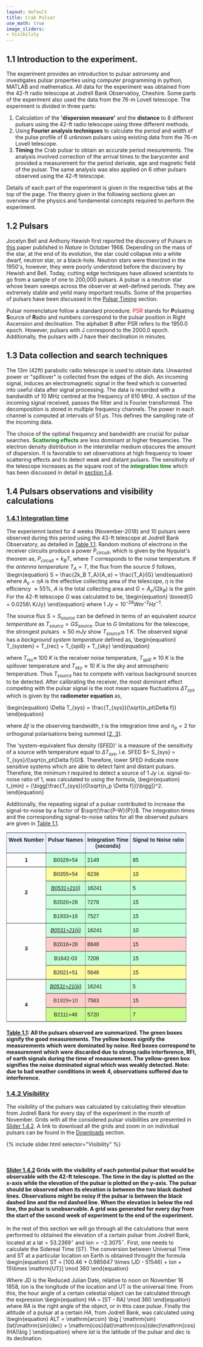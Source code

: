 ```yaml
---
layout: default
title: Crab Pulsar
use_math: true
image_sliders:
- Visibility
---
```


## 1.1 Introduction to the experiment.

 The experiment provides an introduction to pulsar astronomy and investigates pulsar properties using computer programming in python, MATLAB and mathematica. All data for the experiment was obtained from the 42-ft radio telescope at Jodrell Bank Observatioy, Cheshire. Some parts of the experiment also used the data from the 76-m Lovell telescope. The experiment is divided in three parts:
 1. Calculation of the **'dispersion measure'** and the **distance** to 8 different pulsars using the 42-ft radio telescope using three different methods.
 2. Using **Fourier analysis techniques** to calculate the _period_ and _width_ of the pulse profile of 6 unknown pulsars using existing data from the 76-m Lovell telescope.
 3. **Timing** the Crab pulsar to obtain an accurate period mesurements. The analysis involved correction of the arrival times to the barycenter and provided a measurement for the period derivate, age and magnetic field of the pulsar. The same analysis was also applied on 6 other pulsars observed using the 42-ft telescope.

 Details of each part of the experiment is given in the respective tabs at the top of the page. The theory given in the following sections given an overview of the physics and fundamental concepts required to perform the experiment.

## 1.2 Pulsars

Jocelyn Bell and Anthony Hewish first reported the discovery of Pulsars in [this](https://www.jstor.org/stable/24927533?seq=1#metadata_info_tab_contents) paper published in _Nature_ in October 1968. Depending on the mass of the star, at the end of its evolution, the star could collapse into a white dwarf, neutron star, or a black-hole. Neutron stars were theorized in the 1950's, however, they were poorly understood before the discovery by Hewish and Bell. Today, cutting edge techniques have allowed scientists to go from a sample of one to 200,000 pulsars. A pulsar is a neutron star whose beam sweeps across the observer at well-defined periods. They are extremely stable and yeild many important results. Some of the properties of pulsars have been discussed in the [Pulsar Timing](CrabTiming.md#41-introduction) section.

Pulsar nomenclature follow a standard procedure. <span style="color: red">PSR</span> stands for **P**ulsating **S**ource of **R**adio and numbers correspond to the pulsar position in Right Ascension and declination. The alphabet B  after PSR refers to the 1950.0 epoch. However, pulsars with J correspond to the 2000.0 epoch. Additionally, the pulsars with J have their declination in minutes.

## 1.3 Data collection and search techniques

The 13m (42ft) parabolic radio telescope is used to obtain data. Unwanted power or "spillover" is collected from the edges of the dish. An incoming signal, induces an electromagnetic signal in the feed which is converted into useful data after signal processing. The data is recorded with a bandwidth of 10 MHz centred at the frequency of 610 MHz. A section of the incoming signal received, passes the filter and is Fourier transformed. The decomposition is stored in multiple frequency channels. The power in each channel is computed at intervals of 51 $\mu$s. This defines the sampling rate of the incoming data.

The choice of the optimal frequency and bandwidth are crucial for pulsar searches. <span style="color: green"><b>Scattering effects</b></span> are less dominant at higher frequencies. The electron density distribution in the interstellar medium obscures the amount of dispersion. It is favorable to set observations at high frequency to lower scattering effects and to detect weak and distant pulsars. The sensitivity of the telescope increases as the square root of the <span style="color: green"><b>integration time</b></span> which has been discussed in detail in [section 1.4](#14-pulsar-observations-and-visibility-calculations).

## 1.4 Pulsars observations and visibility calculations

### <u>1.4.1 Integration time</u>

The experiemnt lasted for 4 weeks (November-2018) and 10 pulsars were observed during this period using the 43-ft telescope at Jodrell Bank Observatory, as detailed in [Table 1.1](#table-11). Random motions of electrons in the receiver ciircuits produce a power $P_{circuit}$, which is given by the Nyquist's theorem as, $P_{circuit} = k_B T$, where $T$ corresponds to the noise temperature.
If the <i>antenna temperature</i> $T_A = T$, the flux from the source $S$ follows,
\begin{equation}
	S = \frac{2k_B T_A}{A_e} = \frac{T_A}{G}
\end{equation}
where $A_e = \eta A$ is the effective collecting area of the telescope, $\eta$ is the efficiency $\approx55\%$, $A$ is the total collecting area and $G = A_e/(2k_B)$ is the $gain$. For the 42-ft telescope $G$ was calculated to be,
\begin{equation}
	\boxed{G = 0.0256\ K/Jy}
\end{equation}
where $1\ Jy = 10^{-26} W m^{-2} Hz^{-1}$.

The source flux $S=S_{source}$ can be defined in terms of an equivalent <i>source temperature</i> as $T_{source} = G S_{source}$. Due to $G$ limitations for the telescope, the strongest pulsars $\approx 50\ mJy$ show $T_{source}\lesssim\ 1\ K$. The observed signal has a <i>background system temperature</i> defined as,
\begin{equation}
	T_{system} = T_{rec} + T_{spill} + T_{sky}
\end{equation}

where $T_{rec} \approx\ 100\ K$ is the receiver noise temperature, $T_{spill} \approx 10\ K$ is the spillover temperature and $T_{sky} \approx 10\ K$ is the sky and atmospheric temperature. Thus $T_{source}$ has to compete with various background sources to be detected.  After calibrating the receiver, the most dominant effect competing with the pulsar signal is the root mean square fluctuations $\Delta T_{sys}$ which is given by the **radiometer equation** as,

\begin{equation}
	\Delta T_{sys} = \frac{T_{sys}}{\sqrt{n_pt\Delta f}}
\end{equation}

where $\Delta f$ is the observing bandwidth, $t$ is the integration time and $n_p=2$ for orthogonal polarisations being summed [[2, 3](About.md#2)].

The 'system-equivalent flux density (SFED)' is a measure of the sensitivity of a source with temperature equal to $\Delta T_{sys}$, i.e. SFED $= S_{sys} = T_{sys}/(\sqrt{n_pt\Delta f}G)$. Therefore, lower SFED indicate more sensitive systems which are able to detect faint and distant pulsars. Therefore, the minimum $t$ required to detect a source of $1\ Jy$ i.e. signal-to-noise ratio of 1, was calculated to using the formula,
\begin{equation}
	t_{min} = {\bigg[\frac{T_{sys}}{G\sqrt{n_p \Delta f}})\bigg]}^2.
\end{equation}

Additionally, the repeating signal of a pulsar contributed to increase the signal-to-noise by a factor of $\sqrt{\frac{P-W}{P}}$. The integration times and the corresponding signal-to-noise ratios for all the observed pulsars are given in [Table 1.1](#table-11).

<a name="table-11"></a>

<style type="text/css">
.tg  {border-collapse:collapse;border-spacing:0;}
.tg td{font-family:Arial, sans-serif;font-size:14px;padding:10px 5px;border-style:solid;border-width:1px;overflow:hidden;word-break:normal;border-color:black;}
.tg th{font-family:Arial, sans-serif;font-size:14px;font-weight:normal;padding:10px 5px;border-style:solid;border-width:1px;overflow:hidden;word-break:normal;border-color:black;}
.tg .tg-bab8{background-color:#c3ffd7;border-color:inherit;text-align:left;vertical-align:top}
.tg .tg-cjtp{background-color:#ecf4ff;border-color:inherit;text-align:left;vertical-align:top}
.tg .tg-qjc1{background-color:#c3ffd7;border-color:inherit;text-align:center}
.tg .tg-7e68{background-color:#c9fb8c;border-color:inherit;text-align:center;vertical-align:top}
.tg .tg-c3ow{border-color:inherit;text-align:center;vertical-align:top}
.tg .tg-dup2{background-color:#c3ffd7;border-color:inherit;text-align:center;vertical-align:top}
.tg .tg-5w3z{background-color:#ecf4ff;border-color:inherit;text-align:center;vertical-align:top}
.tg .tg-fgdu{font-weight:bold;background-color:#ecf4ff;border-color:inherit;text-align:left;vertical-align:top}
.tg .tg-7btt{font-weight:bold;border-color:inherit;text-align:center;vertical-align:top}
.tg .tg-hafo{background-color:#fffc9e;border-color:inherit;text-align:center;vertical-align:top}
.tg .tg-elvq{background-color:#fffc9e;border-color:inherit;text-align:left;vertical-align:top}
.tg .tg-p6l2{font-style:italic;text-decoration:underline;background-color:#c3ffd7;border-color:inherit;text-align:center}
.tg .tg-2pvn{font-style:italic;text-decoration:underline;background-color:#c3ffd7;border-color:inherit;text-align:center;vertical-align:top}
.tg .tg-bolj{background-color:#ffccc9;border-color:inherit;text-align:center;vertical-align:top}
.tg .tg-90e1{background-color:#ffccc9;border-color:inherit;text-align:left;vertical-align:top}
.tg .tg-ark0{background-color:#ffccc9;color:#343434;border-color:inherit;text-align:center;vertical-align:top}
.tg .tg-aw1e{background-color:#c9fb8c;border-color:inherit;text-align:left;vertical-align:top}
</style>
<table class="tg">
  <tr>
    <th class="tg-cjtp"><span style="font-weight:bold">Week Number</span></th>
    <th class="tg-fgdu">Pulsar Names</th>
    <th class="tg-5w3z"><span style="font-weight:bold">Integration Time</span><br><span style="font-weight:bold">(seconds)</span><br></th>
    <th class="tg-cjtp"><span style="font-weight:bold">Signal to Noise ratio</span></th>
  </tr>
  <tr>
    <td class="tg-c3ow"><span style="font-weight:bold">1 </span></td>
    <td class="tg-qjc1">B0329+54</td>
    <td class="tg-bab8">2149</td>
    <td class="tg-bab8">85</td>
  </tr>
  <tr>
    <td class="tg-7btt" rowspan="4"><br><br><br>2<br><br></td>
    <td class="tg-hafo">B0355+54</td>
    <td class="tg-elvq">6236</td>
    <td class="tg-elvq">10</td>
  </tr>
  <tr>
    <td class="tg-p6l2">B0531+21(i)</td>
    <td class="tg-bab8">16241</td>
    <td class="tg-bab8">5</td>
  </tr>
  <tr>
    <td class="tg-dup2">B2020+28</td>
    <td class="tg-bab8">7278</td>
    <td class="tg-bab8">15</td>
  </tr>
  <tr>
    <td class="tg-dup2">B1933+16</td>
    <td class="tg-bab8">7527</td>
    <td class="tg-bab8">15</td>
  </tr>
  <tr>
    <td class="tg-7btt" rowspan="4"><br><br><br>3<br><br></td>
    <td class="tg-2pvn">B0531+21(ii)</td>
    <td class="tg-bab8">16241</td>
    <td class="tg-bab8">10</td>
  </tr>
  <tr>
    <td class="tg-bolj">B2016+28</td>
    <td class="tg-90e1">8848</td>
    <td class="tg-90e1">15</td>
  </tr>
  <tr>
    <td class="tg-qjc1">B1642-03</td>
    <td class="tg-bab8">7208</td>
    <td class="tg-bab8">15</td>
  </tr>
  <tr>
    <td class="tg-hafo">B2021+51</td>
    <td class="tg-elvq">5646</td>
    <td class="tg-elvq">15</td>
  </tr>
  <tr>
    <td class="tg-7btt" rowspan="3"><br><br><br>4<br></td>
    <td class="tg-2pvn">B0531+21(iii)</td>
    <td class="tg-bab8">16241</td>
    <td class="tg-bab8">5</td>
  </tr>
  <tr>
    <td class="tg-ark0">B1929+10</td>
    <td class="tg-90e1">7563</td>
    <td class="tg-90e1">15</td>
  </tr>
  <tr>
    <td class="tg-7e68">B2111+46</td>
    <td class="tg-aw1e">5720</td>
    <td class="tg-aw1e">7</td>
  </tr>
</table>

#### [Table 1.1](#table-11): All the pulsars observed are summarized. The green boxes signify the good measurements. The yellow boxes signify the measurements which were dominated by noise. Red boxes correspond to measurement which were discarded due to strong radio interference, RFI, of earth signals during the time of measurement. The yellow-green box signifies the noise dominated signal which was weakly detected. Note: due to bad weather conditions in week 4, observations suffered due to interference.

### <u>1.4.2 Visibility</u>

The visibility of the pulsars was calculated by calculating their elevation from Jodrell Bank for every day of the experiment in the month of November. Grids with all the considered pulsar visibilities are presented in [Slider 1.4.2](#slider-142). A link to download all the grids and zoom in on individual pulsars can be found in the [Downloads](Downloads.md) section.

<a name="slider-142"></a>

{% include slider.html selector="Visibility" %}

&nbsp;

#### [Slider 1.4.2](#slider-142) Grids with the visibility of each potential pulsar that would be observable with the 42-ft telescope. The time in the day is plotted on the x-axis while the elevation of the pulsar is plotted on the y-axis. The pulsar should be observed when its elevation is between the two black dashed lines. Observations might be noisy if the pulsar is between the black dashed line and the red dashed line. When the elevation is below the red line, the pulsar is unobservable. A grid was generated for every day from the start of the second week of experiment to the end of the experiment.

In the rest of this section we will go through all the calculations that were performed to obtained the elevation of a certain pulsar from Jodrell Bank, located at a $\mathrm{lat} = 53.2369^∘$ and $\mathrm{lon} = -2.3075^∘$.
First, one needs to calculate the Sidereal Time (ST). The conversion between Universal Time and ST at a particular location on Earth is obtained throught the formula
\begin{equation}
ST = [100.46 + 0.985647 \times (JD - 51546) + lon + 15\times \mathrm{UT}] \mod 360
\end{equation}

Where $\mathrm{JD}$ is the Reduced Julian Date,  relative to noon on November 16 1858, $lon$ is the longitude of the location and $\mathrm{UT}$ is the universal time.
From this, the hour angle of a certain celestial object can be calculated through the expression
\begin{equation}
HA = [ST - RA] \mod 360
\end{equation}
where $RA$ is the right angle of the object, or in this case pulsar.
Finally the altitude of a pulsar at a certain $HA$, from Jodrell Bank, was calculated using
\begin{equation}
ALT = \mathrm{arcsin} \big [ \mathrm{sin}(lat)\mathrm{sin}(dec) + \mathrm{cos}(lat)\mathrm{cos}(dec)\mathrm{cos}(HA)\big ]
\end{equation}
where $lat$ is the latitude of the pulsar and $dec$ is its declination.
